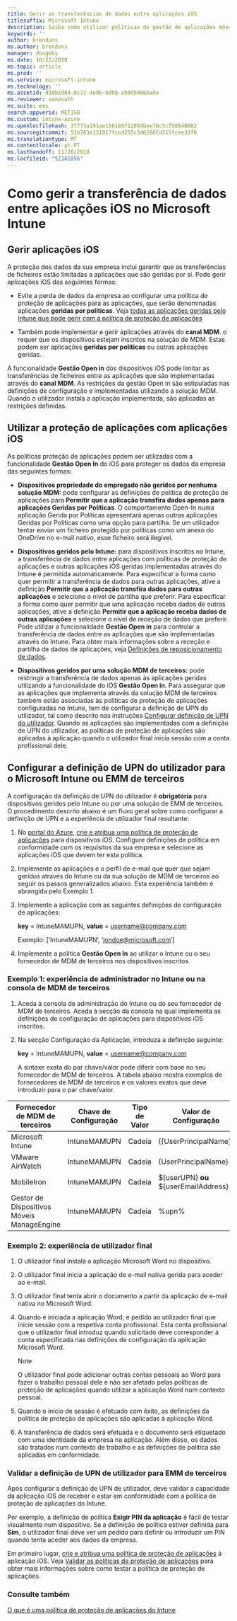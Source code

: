 ```yaml
---
title: Gerir as transferências de dados entre aplicações iOS
titlesuffix: Microsoft Intune
description: Saiba como utilizar políticas de gestão de aplicações móveis no Microsoft Intune para gerir as transferências de dados entre aplicações.
keywords: ''
author: brenduns
ms.author: brenduns
manager: dougeby
ms.date: 10/22/2018
ms.topic: article
ms.prod: ''
ms.service: microsoft-intune
ms.technology: ''
ms.assetid: d10b2d64-8c72-4e9b-bd06-ab9d9486ba5e
ms.reviewer: aanavath
ms.suite: ems
search.appverid: MET150
ms.custom: intune-azure
ms.openlocfilehash: 3f773a191ae156169712804bee70c5c758540882
ms.sourcegitcommit: 51b763e131917fccd255c346286fa515fcee33f0
ms.translationtype: MT
ms.contentlocale: pt-PT
ms.lasthandoff: 11/20/2018
ms.locfileid: "52181056"
---
```

# <a name="how-to-manage-data-transfer-between-ios-apps-in-microsoft-intune"></a>Como gerir a transferência de dados entre aplicações iOS no Microsoft Intune
## <a name="manage-ios-apps"></a>Gerir aplicações iOS
A proteção dos dados da sua empresa inclui garantir que as transferências de ficheiros estão limitadas a aplicações que são geridas por si.  Pode gerir aplicações iOS das seguintes formas:

-   Evite a perda de dados da empresa ao configurar uma política de proteção de aplicações para as aplicações, que serão denominadas aplicações **geridas por políticas**. Veja [todas as aplicações geridas pelo Intune que pode gerir com a política de proteção de aplicações](https://www.microsoft.com/cloud-platform/microsoft-intune-apps)

-   Também pode implementar e gerir aplicações através do **canal MDM**.  o requer que os dispositivos estejam inscritos na solução de MDM. Estas podem ser aplicações **geridas por políticas** ou outras aplicações geridas.

A funcionalidade **Gestão Open in** dos dispositivos iOS pode limitar as transferências de ficheiros entre as aplicações que são implementadas através do **canal MDM**. As restrições da gestão Open in são estipuladas nas definições de configuração e implementadas utilizando a solução MDM.  Quando o utilizador instala a aplicação implementada, são aplicadas as restrições definidas.

##  <a name="using-app-protection-with-ios-apps"></a>Utilizar a proteção de aplicações com aplicações iOS
As políticas proteção de aplicações podem ser utilizadas com a funcionalidade **Gestão Open In** do iOS para proteger os dados da empresa das seguintes formas:

-   **Dispositivos propriedade do empregado não geridos por nenhuma solução MDM:** pode configurar as definições de política de proteção de aplicações para **Permitir que a aplicação transfira dados apenas para aplicações Geridas por Políticas**. O comportamento Open-In numa aplicação Gerida por Políticas apresentará apenas outras aplicações Geridas por Políticas como uma opção para partilha. Se um utilizador tentar enviar um ficheiro protegido por políticas como um anexo do OneDrive no e-mail nativo, esse ficheiro será ilegível.

-   **Dispositivos geridos pelo Intune:** para dispositivos inscritos no Intune, a transferência de dados entre aplicações com políticas de proteção de aplicações e outras aplicações iOS geridas implementadas através do Intune é permitida automaticamente. Para especificar a forma como quer permitir a transferência de dados para outras aplicações, ative a definição **Permitir que a aplicação transfira dados para outras aplicações** e selecione o nível de partilha que preferir. Para especificar a forma como quer permitir que uma aplicação receba dados de outras aplicações, ative a definição **Permitir que a aplicação receba dados de outras aplicações** e selecione o nível de receção de dados que preferir. Pode utilizar a funcionalidade **Gestão Open in** para controlar a transferência de dados entre as aplicações que são implementadas através do Intune. Para obter mais informações sobre a receção e partilha de dados de aplicações, veja [Definições de reposicionamento de dados](app-protection-policy-settings-ios.md#data-relocation-settings).   

-   **Dispositivos geridos por uma solução MDM de terceiros:** pode restringir a transferência de dados apenas às aplicações geridas utilizando a funcionalidade do iOS **Gestão Open in**.
Para assegurar que as aplicações que implementa através da solução MDM de terceiros também estão associadas às políticas de proteção de aplicações configuradas no Intune, tem de configurar a definição de UPN do utilizador, tal como descrito nas instruções [Configurar definição de UPN do utilizador](#configure-user-upn-setting-for-third-party-emm).  Quando as aplicações são implementadas com a definição de UPN do utilizador, as políticas de proteção de aplicações são aplicadas à aplicação quando o utilizador final inicia sessão com a conta profissional dele.

## <a name="configure-user-upn-setting-for-microsoft-intune-or-third-party-emm"></a>Configurar a definição de UPN do utilizador para o Microsoft Intune ou EMM de terceiros
A configuração da definição de UPN do utilizador é **obrigatória** para dispositivos geridos pelo Intune ou por uma solução de EMM de terceiros. O procedimento descrito abaixo é um fluxo geral sobre como configurar a definição de UPN e a experiência de utilizador final resultante:

1.  No [portal do Azure](https://portal.azure.com), [crie e atribua uma política de proteção de aplicações](app-protection-policies.md) para dispositivos iOS. Configure definições de política em conformidade com os requisitos da sua empresa e selecione as aplicações iOS que devem ter esta política.

2.  Implemente as aplicações e o perfil de e-mail que quer que sejam geridos através do Intune ou da sua solução de MDM de terceiros ao seguir os passos generalizados abaixo. Esta experiência também é abrangida pelo Exemplo 1.

3.  Implemente a aplicação com as seguintes definições de configuração de aplicações:

      **key** = IntuneMAMUPN,  **value** = <username@company.com>

      Exemplo: [‘IntuneMAMUPN’, ‘jondoe@microsoft.com’]

4.  Implemente a política **Gestão Open In** ao utilizar o Intune ou o seu fornecedor de MDM de terceiros nos dispositivos inscritos.


### <a name="example-1-admin-experience-in-intune-or-third-party-mdm-console"></a>Exemplo 1: experiência de administrador no Intune ou na consola de MDM de terceiros

1. Aceda à consola de administração do Intune ou do seu fornecedor de MDM de terceiros. Aceda à secção da consola na qual implementa as definições de configuração de aplicações para dispositivos iOS inscritos.

2. Na secção Configuração da Aplicação, introduza a definição seguinte:

   **key** = IntuneMAMUPN,  **value** = <username@company.com>

   A sintaxe exata do par chave/valor pode diferir com base no seu fornecedor de MDM de terceiros. A tabela abaixo mostra exemplos de fornecedores de MDM de terceiros e os valores exatos que deve introduzir para o par chave/valor.

|Fornecedor de MDM de terceiros| Chave de Configuração | Tipo de Valor | Valor de Configuração|
| ------- | ---- | ---- | ---- |
|Microsoft Intune| IntuneMAMUPN | Cadeia | {{UserPrincipalName}}|
|VMware AirWatch| IntuneMAMUPN | Cadeia | {UserPrincipalName}|
|MobileIron | IntuneMAMUPN | Cadeia | ${userUPN} **ou** ${userEmailAddress} |
|Gestor de Dispositivos Móveis ManageEngine | IntuneMAMUPN | Cadeia | %upn% |


### <a name="example-2-end-user-experience"></a>Exemplo 2: experiência de utilizador final

1.  O utilizador final instala a aplicação Microsoft Word no dispositivo.

2.  O utilizador final inicia a aplicação de e-mail nativa gerida para aceder ao e-mail.

3.  O utilizador final tenta abrir o documento a partir da aplicação de e-mail nativa no Microsoft Word.

4.  Quando é iniciada a aplicação Word, é pedido ao utilizador final que inicie sessão com a respetiva conta profissional.  Esta conta profissional que o utilizador final introduz quando solicitado deve corresponder à conta especificada nas definições de configuração da aplicação Microsoft Word.

    > [!NOTE]
    > O utilizador final pode adicionar outras contas pessoais ao Word para fazer o trabalho pessoal dele e não ser afetado pelas políticas de proteção de aplicações quando utilizar a aplicação Word num contexto pessoal.

5.  Quando o início de sessão é efetuado com êxito, as definições da política de proteção de aplicações são aplicadas à aplicação Word.

6.  A transferência de dados será efetuada e o documento será etiquetado com uma identidade da empresa na aplicação. Além disso, os dados são tratados num contexto de trabalho e as definições de política são aplicadas em conformidade.

### <a name="validate-user-upn-setting-for-third-party-emm"></a>Validar a definição de UPN de utilizador para EMM de terceiros

Após configurar a definição de UPN de utilizador, deve validar a capacidade da aplicação iOS de receber e estar em conformidade com a política de proteção de aplicações do Intune.

Por exemplo, a definição de política **Exigir PIN da aplicação** é fácil de testar visualmente num dispositivo. Se a definição de política estiver definida para **Sim**, o utilizador final deve ver um pedido para definir ou introduzir um PIN quando tenta aceder aos dados da empresa.

Em primeiro lugar, [crie e atribua uma política de proteção de aplicações](app-protection-policies.md) à aplicação iOS. Veja [Validar as políticas de proteção de aplicações](app-protection-policies-validate.md) para obter mais informações sobre como testar a política de proteção de aplicações.


### <a name="see-also"></a>Consulte também
[O que é uma política de proteção de aplicações do Intune](app-protection-policy.md)
